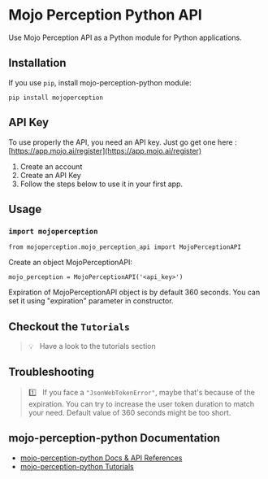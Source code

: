 # Mojo Perception Python API

Use Mojo Perception API as a Python module for Python applications.


## Installation

If you use `pip`, install mojo-perception-python module:
```
pip install mojoperception
```

## API Key

To use properly the API, you need an API key. Just go get one here : [https://app.mojo.ai/register](https://app.mojo.ai/register)

1. Create an account
2. Create an API Key
3. Follow the steps below to use it in your first app.

## Usage

### `import mojoperception`

```
from mojoperception.mojo_perception_api import MojoPerceptionAPI
```
Create an object MojoPerceptionAPI:
```
mojo_perception = MojoPerceptionAPI('<api_key>')
```
Expiration of MojoPerceptionAPI object is by default 360 seconds. You can set it using "expiration" parameter in constructor.
## Checkout the `Tutorials`

> 💡 &nbsp; Have a look to the tutorials section


## Troubleshooting

> 1️⃣ &nbsp; If you face a `"JsonWebTokenError"`, maybe that's because of the expiration.
> You can try to increase the user token duration to match your need. Default value of 360 seconds might be too short.

## mojo-perception-python Documentation

* [mojo-perception-python Docs & API References](https://docs.mojo.ai)
* [mojo-perception-python Tutorials](https://docs.mojo.ai/facial-expression-recognition/tutorials/create-python-app-with-facial-expression-recognition/)


